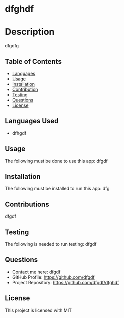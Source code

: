 # dfghdf
  

  # Description
  dfgdfg

  ## Table of Contents

  * [Languages](#Languages)
  * [Usage](#Usage)
  * [Installation](#Installation)
  * [Contribution](#Contributions)
  * [Testing](#Testing)
  * [Questions](#Questions)
  * [License](#License)

  ## Languages Used
  * dfhgdf


  ## Usage
  The following must be done to use this app: dfgdf

  ## Installation
  The following must be installed to run this app: dfg

  ## Contributions
  dfgdf

  ## Testing
  The following is needed to run testing: dfgdf

  ## Questions
  * Contact me here: dfgdf
  * GitHub Profile: https://github.com/dfgdf
  * Project Repository: https://github.com/dfgdf/dfghdf

  ## License
  This project is licensed with MIT
  
  
  